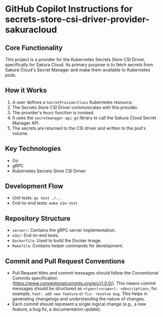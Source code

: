 # GitHub Copilot Instructions for secrets-store-csi-driver-provider-sakuracloud

## Core Functionality

This project is a provider for the Kubernetes Secrets Store CSI Driver, specifically for Sakura Cloud. Its primary purpose is to fetch secrets from Sakura Cloud's Secret Manager and make them available to Kubernetes pods.

## How it Works

1. A user defines a `SecretProviderClass` Kubernetes resource.
2. The Secrets Store CSI Driver communicates with this provider.
3. The provider's `Mount` function is invoked.
4. It uses the `secretmanager-api-go` library to call the Sakura Cloud Secret Manager API.
5. The secrets are returned to the CSI driver and written to the pod's volume.

## Key Technologies

- Go
- gRPC
- Kubernetes Secrets Store CSI Driver

## Development Flow

- Unit tests: `go test ./...`
- End-to-end tests: `make e2e-test`

## Repository Structure

- `server/`: Contains the gRPC server implementation.
- `e2e/`: End-to-end tests.
- `Dockerfile`: Used to build the Docker image.
- `Makefile`: Contains helper commands for development.

## Commit and Pull Request Conventions

- Pull Request titles and commit messages should follow the Conventional Commits specification (https://www.conventionalcommits.org/en/v1.0.0/). This means commit messages should be structured as `<type>(<scope>): <description>`, for example, `feat: add new feature` or `fix: resolve bug`. This helps in generating changelogs and understanding the nature of changes.
- Each commit should represent a single logical change (e.g., a new feature, a bug fix, a documentation update).